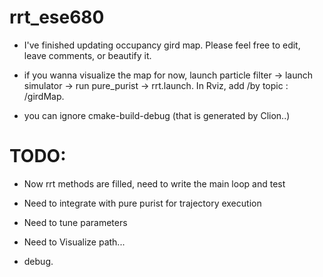 # rrt_ese680

- I've finished updating occupancy gird map. Please feel free to edit, leave comments, or beautify it. 
- if you wanna visualize the map for now,  launch particle filter -> launch simulator -> run pure_purist -> rrt.launch.   In Rviz, add /by topic : /girdMap. 

- you can ignore cmake-build-debug (that is generated by Clion..)

# TODO:

- Now rrt methods are filled, need to write the main loop and test 
- Need to integrate with pure purist for trajectory execution 
- Need to tune parameters
- Need to Visualize path...

- debug. 
